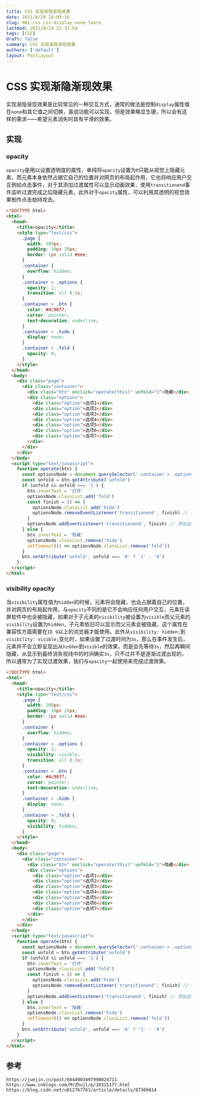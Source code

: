 ```yaml
---
title: CSS 实现渐隐渐现效果
date: 2021/8/24 18:03:16
slug: 001-css-css-display-none-learn
lastmod: 2021/8/24 22:37:54
tags: [CSS]
draft: false
summary: CSS 实现渐隐渐现效果
authors: ['default']
layout: PostLayout
---
```


# CSS 实现渐隐渐现效果

实现渐隐渐现效果是比较常见的一种交互方式，通常的做法是控制`display`属性值在`none`和其它值之间切换，虽说功能可以实现，但是效果略显生硬，所以会有这样的需求——希望元素消失时具有平滑的效果。

## 实现

### opacity

`opacity`是用以设置透明度的属性，单纯将`opacity`设置为`0`只能从视觉上隐藏元素，而元素本身依然占据它自己的位置并对网页的布局起作用，它也将响应用户交互例如点击事件，对于其添加过渡属性可以显示动画效果，使用`transitionend`事件监听过渡完成之后隐藏元素，此外对于`opacity`属性，可以利用其透明的视觉效果制作点击劫持攻击。

```html
<!DOCTYPE html>
<html>
  <head>
    <title>opacity</title>
    <style type="text/css">
      .page {
        width: 200px;
        padding: 10px 20px;
        border: 1px solid #eee;
      }
      .container {
        overflow: hidden;
      }
      .container > .options {
        opacity: 1;
        transition: all 0.5s;
      }
      .container > .btn {
        color: #4c98f7;
        cursor: pointer;
        text-decoration: underline;
      }
      .container > .hide {
        display: none;
      }
      .container > .fold {
        opacity: 0;
      }
    </style>
  </head>
  <body>
    <div class="page">
      <div class="container">
        <div class="btn" onclick="operate(this)" unfold="1">隐藏</div>
        <div class="options">
          <div class="option">选项1</div>
          <div class="option">选项2</div>
          <div class="option">选项3</div>
          <div class="option">选项4</div>
          <div class="option">选项5</div>
          <div class="option">选项6</div>
          <div class="option">选项7</div>
        </div>
      </div>
    </div>
  </body>
  <script type="text/javascript">
    function operate(btn) {
      const optionsNode = document.querySelector('.container > .options')
      const unfold = btn.getAttribute('unfold')
      if (unfold && unfold === '1') {
        btn.innerText = '打开'
        optionsNode.classList.add('fold')
        const finish = () => {
          optionsNode.classList.add('hide')
          optionsNode.removeEventListener('transitionend', finish) // 移除监听器
        }
        optionsNode.addEventListener('transitionend', finish) // 添加监听器
      } else {
        btn.innerText = '隐藏'
        optionsNode.classList.remove('hide')
        setTimeout(() => optionsNode.classList.remove('fold'))
      }
      btn.setAttribute('unfold', unfold === '0' ? '1' : '0')
    }
  </script>
</html>
```

### visibility opacity

当`visibility`属性值为`hidden`的时候，元素将会隐藏，也会占据着自己的位置，并对网页的布局起作用，与`opacity`不同的是它不会响应任何用户交互，元素在读屏软件中也会被隐藏，如果对于子元素的`visibility`被设置为`visible`而父元素的`visibility`设置为`hidden`，子元素依旧可以显示而父元素会被隐藏，这个属性在兼容性方面需要在`IE 9`以上的浏览器才能使用。此外从`visibility: hidden;`到`visibility: visible;`变化时，如果设置了过渡时间为`3s`，那么在事件发生后，元素并不会立即呈现出从`hidden`到`visible`的效果，而是会先等待`3s`，然后再瞬间隐藏，从显示到最终消失视线中的时间确实`3s`，只不过并不是逐渐过渡出现的，所以通常为了实现过渡效果，我们与`opacity`一起使用来完成过渡效果。

```html
<!DOCTYPE html>
<html>
  <head>
    <title>opacity</title>
    <style type="text/css">
      .page {
        width: 200px;
        padding: 10px 20px;
        border: 1px solid #eee;
      }
      .container {
        overflow: hidden;
      }
      .container > .options {
        opacity: 1;
        visibility: visible;
        transition: all 0.5s;
      }
      .container > .btn {
        color: #4c98f7;
        cursor: pointer;
        text-decoration: underline;
      }
      .container > .hide {
        display: none;
      }
      .container > .fold {
        opacity: 0;
        visibility: hidden;
      }
    </style>
  </head>
  <body>
    <div class="page">
      <div class="container">
        <div class="btn" onclick="operate(this)" unfold="1">隐藏</div>
        <div class="options">
          <div class="option">选项1</div>
          <div class="option">选项2</div>
          <div class="option">选项3</div>
          <div class="option">选项4</div>
          <div class="option">选项5</div>
          <div class="option">选项6</div>
          <div class="option">选项7</div>
        </div>
      </div>
    </div>
  </body>
  <script type="text/javascript">
    function operate(btn) {
      const optionsNode = document.querySelector('.container > .options')
      const unfold = btn.getAttribute('unfold')
      if (unfold && unfold === '1') {
        btn.innerText = '打开'
        optionsNode.classList.add('fold')
        const finish = () => {
          optionsNode.classList.add('hide')
          optionsNode.removeEventListener('transitionend', finish) // 移除监听器
        }
        optionsNode.addEventListener('transitionend', finish) // 添加监听器
      } else {
        btn.innerText = '隐藏'
        optionsNode.classList.remove('hide')
        setTimeout(() => optionsNode.classList.remove('fold'))
      }
      btn.setAttribute('unfold', unfold === '0' ? '1' : '0')
    }
  </script>
</html>
```

## 参考

```
https://juejin.cn/post/6844903497998024711
https://www.cnblogs.com/MrZhujl/p/10315177.html
https://blog.csdn.net/u012767761/article/details/87369414
```
